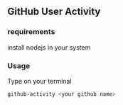 ## GitHub User Activity

### requirements
install nodejs in your system

### Usage

Type on your terminal

```bash
github-activity <your github name>
